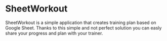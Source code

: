 # SheetWorkout
SheetWorkout is a simple application that creates training plan based on Google Sheet. Thanks to this simple and not perfect solution you can easly share your progress and plan with your trainer. 
